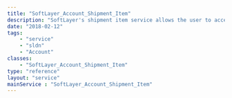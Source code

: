 ```yaml
---
title: "SoftLayer_Account_Shipment_Item"
description: "SoftLayer's shipment item service allows the user to access information pertaining to a shipment's item from the user to SoftLayer or from SoftLayer to the user. "
date: "2018-02-12"
tags:
    - "service"
    - "sldn"
    - "Account"
classes:
    - "SoftLayer_Account_Shipment_Item"
type: "reference"
layout: "service"
mainService : "SoftLayer_Account_Shipment_Item"
---
```

